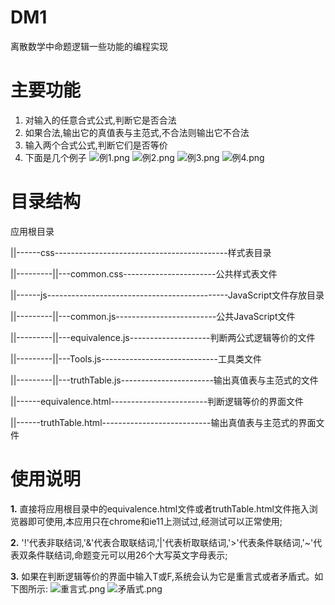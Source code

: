 # DM1
离散数学中命题逻辑一些功能的编程实现
# 主要功能
1. 对输入的任意合式公式,判断它是否合法
2. 如果合法,输出它的真值表与主范式,不合法则输出它不合法
3. 输入两个合式公式,判断它们是否等价
4. 下面是几个例子
![例1.png](https://upload-images.jianshu.io/upload_images/5962281-6907812b4c27acb2.png?imageMogr2/auto-orient/strip%7CimageView2/2/w/1240)
![例2.png](https://upload-images.jianshu.io/upload_images/5962281-49c8b968e5f9c220.png?imageMogr2/auto-orient/strip%7CimageView2/2/w/1240)
![例3.png](https://upload-images.jianshu.io/upload_images/5962281-84271170bac8da86.png?imageMogr2/auto-orient/strip%7CimageView2/2/w/1240)
![例4.png](https://upload-images.jianshu.io/upload_images/5962281-470df8195154fcca.png?imageMogr2/auto-orient/strip%7CimageView2/2/w/1240)

# 目录结构
应用根目录

||------css-------------------------------------------样式表目录

||---------||---common.css-----------------------公共样式表文件

||------js---------------------------------------------JavaScript文件存放目录

||---------||---common.js-------------------------公共JavaScript文件

||---------||---equivalence.js--------------------判断两公式逻辑等价的文件

||---------||---Tools.js-----------------------------工具类文件

||---------||---truthTable.js-----------------------输出真值表与主范式的文件

||------equivalence.html------------------------判断逻辑等价的界面文件

||------truthTable.html---------------------------输出真值表与主范式的界面文件

# 使用说明
**1.** 直接将应用根目录中的equivalence.html文件或者truthTable.html文件拖入浏览器即可使用,本应用只在chrome和ie11上测试过,经测试可以正常使用;

**2.** '!'代表非联结词,'&'代表合取联结词,'|'代表析取联结词,'>'代表条件联结词,'~'代表双条件联结词,命题变元可以用26个大写英文字母表示;

**3.** 如果在判断逻辑等价的界面中输入T或F,系统会认为它是重言式或者矛盾式。如下图所示:
![重言式.png](https://upload-images.jianshu.io/upload_images/5962281-5d163933ead93538.png?imageMogr2/auto-orient/strip%7CimageView2/2/w/1240)
![矛盾式.png](https://upload-images.jianshu.io/upload_images/5962281-e1adc2d4339b5e70.png?imageMogr2/auto-orient/strip%7CimageView2/2/w/1240)
